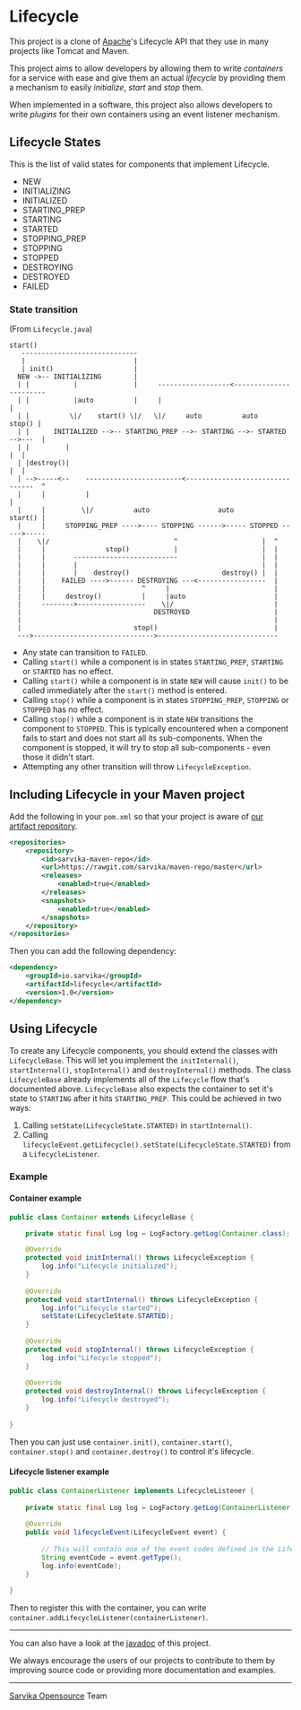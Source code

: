 # Lifecycle

This project is a clone of [Apache](http://apache.org)'s Lifecycle API that they use in many projects like Tomcat and Maven.

This project aims to allow developers by allowing them to write *containers* for a service with ease and give them an 
actual *lifecycle* by providing them a mechanism to easily *initialize*, *start* and *stop* them.

When implemented in a software, this project also allows developers to write *plugins* for their own containers using an
event listener mechanism.

## Lifecycle States

This is the list of valid states for components that implement Lifecycle.

- NEW
- INITIALIZING
- INITIALIZED
- STARTING_PREP
- STARTING
- STARTED
- STOPPING_PREP
- STOPPING
- STOPPED
- DESTROYING
- DESTROYED
- FAILED

### State transition

(From `Lifecycle.java`)

```
start()
   -----------------------------
   |                           |
   | init()                    |
  NEW ->-- INITIALIZING        |
  | |           |              |     ------------------<-----------------------
  | |           |auto          |     |                                        |
  | |          \|/    start() \|/   \|/     auto          auto         stop() |
  | |      INITIALIZED -->-- STARTING_PREP -->- STARTING -->- STARTED -->---  |
  | |         |                                                            |  |
  | |destroy()|                                                            |  |
  | -->-----<--    ------------------------<--------------------------------  ^
  |     |          |                                                          |
  |     |         \|/          auto                 auto              start() |
  |     |     STOPPING_PREP ---->---- STOPPING ------>----- STOPPED ----->-----
  |    \|/                               ^                     |  ^
  |     |               stop()           |                     |  |
  |     |       --------------------------                     |  |
  |     |       |                                              |  |
  |     |       |    destroy()                       destroy() |  |
  |     |    FAILED ---->------ DESTROYING ---<-----------------  |
  |     |                        ^     |                          |
  |     |     destroy()          |     |auto                      |
  |     -------->-----------------    \|/                         |
  |                                 DESTROYED                     |
  |                                                               |
  |                            stop()                             |
  --->------------------------------>------------------------------
```

 * Any state can transition to `FAILED`. 
 * Calling `start()` while a component is in states `STARTING_PREP`, `STARTING` or `STARTED` has no effect. 
 * Calling `start()` while a component is in state `NEW` will cause `init()` to be called immediately after the `start()` method is entered. 
 * Calling `stop()` while a component is in states `STOPPING_PREP`, `STOPPING` or `STOPPED` has no effect. 
 * Calling `stop()` while a component is in state `NEW` transitions the component to `STOPPED`. This is typically encountered when a component fails to start and does not start all its sub-components. When the component is stopped, it will try to stop all sub-components - even those it didn't start.
 * Attempting any other transition will throw `LifecycleException`.

## Including Lifecycle in your Maven project

Add the following in your `pom.xml` so that your project is aware of [our artifact repository](https://opensource.sarvika.com/maven-repo/).

```xml
<repositories>
    <repository>
        <id>sarvika-maven-repo</id>
        <url>https://rawgit.com/sarvika/maven-repo/master</url>
        <releases>
            <enabled>true</enabled>
        </releases>
        <snapshots>
            <enabled>true</enabled>
        </snapshots>
    </repository>
</repositories>
```

Then you can add the following dependency:

```xml
<dependency>
    <groupId>io.sarvika</groupId>
    <artifactId>lifecycle</artifactId>
    <version>1.0</version>
</dependency>
```

## Using Lifecycle

To create any Lifecycle components, you should extend the classes with `LifecycleBase`. This will let you implement the
`initInternal()`, `startInternal()`, `stopInternal()` and `destroyInternal()` methods. The class `LifecycleBase` already
implements all of the `Lifecycle` flow that's documented above. `LifecycleBase` also expects the container to set it's
state to `STARTING` after it hits `STARTING_PREP`. This could be achieved in two ways:

1. Calling `setState(LifecycleState.STARTED)` in `startInternal()`.
2. Calling `lifecycleEvent.getLifecycle().setState(LifecycleState.STARTED)` from a `LifecycleListener`.

### Example

#### Container example

```java
public class Container extends LifecycleBase {

    private static final Log log = LogFactory.getLog(Container.class);

    @Override
    protected void initInternal() throws LifecycleException {
        log.info("Lifecycle initialized");
    }
    
    @Override
    protected void startInternal() throws LifecycleException {
    	log.info("Lifecycle started");
        setState(LifecycleState.STARTED);
    }
	
    @Override
    protected void stopInternal() throws LifecycleException {
        log.info("Lifecycle stopped");
    }
    
    @Override
    protected void destroyInternal() throws LifecycleException {
    	log.info("Lifecycle destroyed");
    }
	
}
```

Then you can just use `container.init()`, `container.start()`, `container.stop()` and `container.destroy()` to control
it's lifecycle.

#### Lifecycle listener example

```java
public class ContainerListener implements LifecycleListener {
	
    private static final Log log = LogFactory.getLog(ContainerListener.class);
	
    @Override
    public void lifecycleEvent(LifecycleEvent event) {
    	
    	// This will contain one of the event codes defined in the Lifecycle interface
    	String eventCode = event.getType();
    	log.info(eventCode);
    }
	
}
```

Then to register this with the container, you can write `container.addLifecycleListener(containerListener)`.

---

You can also have a look at the [javadoc](https://sarvika.github.io/lifecycle/docs/index.html) of this project.

We always encourage the users of our projects to contribute to them by improving source code or providing more
documentation and examples.

---

[Sarvika Opensource](https://opensource.sarvika.com) Team
